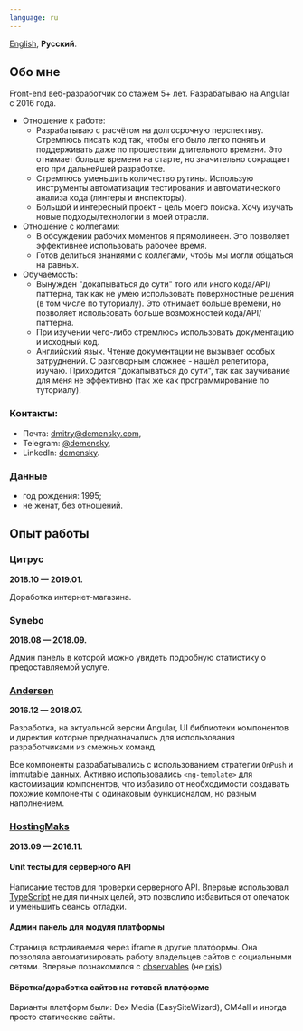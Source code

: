 ```yaml
---
language: ru
---
```


[English](en/), **Русский**.

## Обо мне

Front-end веб-разработчик со стажем 5+ лет. Разрабатываю на Angular с 2016 года.

-   Отношение к работе:
    -   Разрабатываю с расчётом на долгосрочную перспективу. Стремлюсь писать
        код так, чтобы его было легко понять и поддерживать даже по прошествии
        длительного времени. Это отнимает больше времени на старте, но
        значительно сокращает его при дальнейшей разработке.
    -   Стремлюсь уменьшить количество рутины. Использую инструменты
        автоматизации тестирования и автоматического анализа кода (линтеры и
        инспекторы).
    -   Большой и интересный проект - цель моего поиска. Хочу изучать новые
        подходы/технологии в моей отрасли.
-   Отношение с коллегами:
    -   В обсуждении рабочих моментов я прямолинеен. Это позволяет эффективнее
        использовать рабочее время.
    -   Готов делиться знаниями с коллегами, чтобы мы могли общаться на равных.
-   Обучаемость:
    -   Вынужден "докапываться до сути" того или иного кода/API/паттерна, так
        как не умею использовать поверхностные решения (в том числе по
        туториалу). Это отнимает больше времени, но позволяет использовать
        больше возможностей кода/API/паттерна.
    -   При изучении чего-либо стремлюсь использовать документацию и исходный
        код.
    -   Английский язык. Чтение документации не вызывает особых затруднений. С
        разговорным сложнее - нашёл репетитора, изучаю. Приходится "докапываться
        до сути", так как заучивание для меня не эффективно (так же как
        программирование по туториалу).

### Контакты:

-   Почта: [dmitry@demensky.com],
-   Telegram: [@demensky],
-   LinkedIn: [demensky](https://www.linkedin.com/in/demensky/).

[dmitry@demensky.com]: mailto:dmitry@demensky.com
[@demensky]: https://t.me/demensky

### Данные

-   год рождения: 1995;
-   не женат, без отношений.

## Опыт работы

### Цитрус

**2018.10 — 2019.01.**

Доработка интернет-магазина.

### Synebo

**2018.08 — 2018.09.**

Админ панель в которой можно увидеть подробную статистику о предоставляемой
услуге.

### [Andersen](https://www.andersenlab.com/)

**2016.12 — 2018.07.**

Разработка, на актуальной версии Angular, UI библиотеки компонентов и директив
которые предназначались для использования разработчиками из смежных команд.

Все компоненты разрабатывались с использованием стратегии `OnPush` и immutable
данных. Активно использовались `<ng-template>` для кастомизации компонентов, что
избавило от необходимости создавать похожие компоненты с одинаковым
функционалом, но разным наполнением.

### [HostingMaks](http://hostingmaks.com/)

**2013.09 — 2016.11.**

#### Unit тесты для серверного API

Написание тестов для проверки серверного API. Впервые использовал [TypeScript]
не для личных целей, это позволило избавиться от опечаток и уменьшить сеансы
отладки.

#### Админ панель для модуля платформы

Страница встраиваемая через iframe в другие платформы. Она позволяла
автоматизировать работу владельцев сайтов с социальными сетями. Впервые
познакомился с [observables][knockout-observables] (не [rxjs]).

#### Вёрстка/доработка сайтов на готовой платформе

Варианты платформ были: Dex Media (EasySiteWizard), CM4all и иногда просто
статические сайты.

[typescript]: https://www.typescriptlang.org/
[angular]: https://angular.io/
[rxjs]: https://github.com/ReactiveX/rxjs/
[less]: http://lesscss.org/
[webpack]: https://webpack.js.org/
[karma]: https://karma-runner.github.io/
[jasmine]: https://jasmine.github.io/
[prettier]: https://prettier.io/
[tslint]: https://github.com/palantir/tslint
[ts-node]: https://github.com/TypeStrong/ts-node
[mocha]: https://mochajs.org/
[knockout-observables]: http://knockoutjs.com/documentation/observables.html
[requirejs]: https://requirejs.org/
[knockout.js]: http://knockoutjs.com/
[scss]: https://sass-lang.com/
[react]: https://reactjs.org/
[node.js]: https://nodejs.org/
[gulp]: https://gulpjs.com/
[stylus]: http://stylus-lang.com/
[rollup]: https://rollupjs.org/
[vue]: https://vuejs.org/
[nuxt]: https://nuxtjs.org
